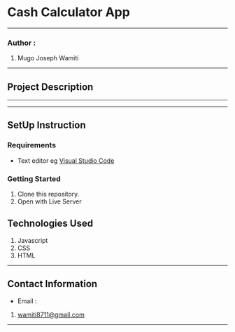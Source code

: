 #   Cash Calculator App
*****
### Author :
1. Mugo Joseph Wamiti 
****
## Project Description

******
*****
## SetUp Instruction

### Requirements
* Text editor eg [Visual Studio Code](https://code.visualstudio.com/download)


### Getting Started
1. Clone this repository.
2. Open with Live Server

## Technologies Used
1. Javascript
2. CSS
3. HTML
*****
## Contact Information
* Email : 
1. wamiti8711@gmail.com
*****
